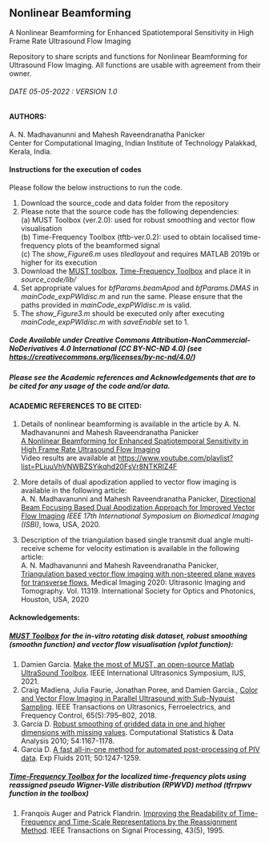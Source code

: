 ## Nonlinear Beamforming
A Nonlinear Beamforming for Enhanced Spatiotemporal Sensitivity in High Frame Rate Ultrasound Flow Imaging

Repository to share scripts and functions for Nonlinear Beamforming for Ultrasound Flow Imaging. All functions are usable with agreement from their owner. 

###### DATE 05-05-2022 : VERSION 1.0


#### AUTHORS: 
A. N. Madhavanunni and Mahesh Raveendranatha Panicker <br />
Center for Computational Imaging, Indian Institute of Technology Palakkad, Kerala, India.

#### Instructions for the execution of codes 

Please follow the below instructions to run the code.
1. Download the source_code and data folder from the repository
2. Please note that the source code has the following dependencies:<br />
      (a) MUST Toolbox (ver.2.0): used for robust smoothing and vector flow visualisation <br />
      (b) Time-Frequency Toolbox (tftb-ver.0.2): used to obtain localised time-frequency plots of the beamformed signal <br />
      (c) The _show_Figure6.m_ uses _tiledlayout_ and requires MATLAB 2019b or higher for its execution
3. Download the [MUST toolbox](https://www.biomecardio.com/MUST/index.html),  [Time-Frequency Toolbox](https://tftb.nongnu.org/) and place it in _source_code/lib/_  
4. Set appropriate values for _bfParams.beamApod_ and _bfParams.DMAS_ in _mainCode_expPWIdisc.m_ and run the same. Please ensure that the paths provided in _mainCode_expPWIdisc.m_ is valid.
5. The _show_Figure3.m_ should be executed only after executing _mainCode_expPWIdisc.m_ with _saveEnable_ set to 1.


##### Code Available under Creative Commons Attribution-NonCommercial-NoDerivatives 4.0 International (CC BY-NC-ND 4.0) (see https://creativecommons.org/licenses/by-nc-nd/4.0/)

##### Please see the Academic references and Acknowledgements that are to be cited for any usage of the code and/or data.

#### ACADEMIC REFERENCES TO BE CITED:
1. Details of nonlinear beamforming is available in the article by A. N. Madhavanunni and Mahesh Raveendranatha Panicker <br />
[A Nonlinear Beamforming for Enhanced Spatiotemporal Sensitivity in High Frame Rate Ultrasound Flow Imaging](https://doi.org/10.48550/arXiv.2108.02688)<br />
Video results are available at https://www.youtube.com/playlist?list=PLiuuVhVNWBZSYikqhd20FsVr8NTKRlZ4F

2. More details of dual apodization applied to vector flow imaging is available in the following article:<br />
A. N. Madhavanunni and Mahesh Raveendranatha Panicker, [Directional Beam Focusing Based Dual Apodization Approach for Improved Vector Flow Imaging](https://doi.org/10.1109/ISBI45749.2020.9098494) _IEEE 17th International Symposium on Biomedical Imaging (ISBI)_, Iowa, USA, 2020. 

3. Description of the triangulation based single transmit dual angle multi-receive scheme for velocity estimation is available in the following article:<br />
A. N. Madhavanunni and Mahesh Raveendranatha Panicker, [Triangulation based vector flow imaging with non-steered plane waves for transverse flows](https://doi.org/10.1117/12.2549253), Medical Imaging 2020: Ultrasonic Imaging and Tomography. Vol. 11319. International Society for Optics and Photonics, Houston, USA, 2020

#### Acknowledgements:
##### [MUST Toolbox](https://www.biomecardio.com/MUST/index.html) for the _in-vitro_ rotating disk dataset, robust smoothing (smoothn function) and vector flow visualisation (vplot function): 
1. Damien Garcia. [Make the most of MUST, an open-source Matlab UltraSound Toolbox](https://doi.org/10.1109/IUS52206.2021.9593605). IEEE International Ultrasonics Symposium, IUS, 2021.
2. Craig Madiena, Julia Faurie, Jonathan Poree, and Damien Garcia., [Color and Vector Flow Imaging in Parallel Ultrasound with Sub-Nyquist Sampling](https://doi.org/10.1109/TUFFC.2018.2817885). IEEE Transactions on Ultrasonics, Ferroelectrics, and Frequency Control, 65(5):795–802, 2018.
3. Garcia D. [Robust smoothing of gridded data in one and higher dimensions with missing values](https://www.biomecardio.com/publis/csda10.pdf). Computational Statistics & Data Analysis 2010; 54:1167-1178.
4. Garcia D. [A fast all-in-one method for automated post-processing of PIV data](https://www.biomecardio.com/publis/expfluids11.pdf). Exp Fluids 2011; 50:1247-1259.


##### [Time-Frequency Toolbox](https://tftb.nongnu.org/) for the localized time-frequency plots using reassigned pseudo Wigner-Ville distribution (RPWVD) method (tfrrpwv function in the toolbox)
1. Franqois Auger and Patrick Flandrin. [Improving the Readability of Time-Frequency and Time-Scale Representations by the Reassignment Method](https://doi.org/10.1109/78.382394). IEEE Transactions on Signal Processing, 43(5), 1995.

